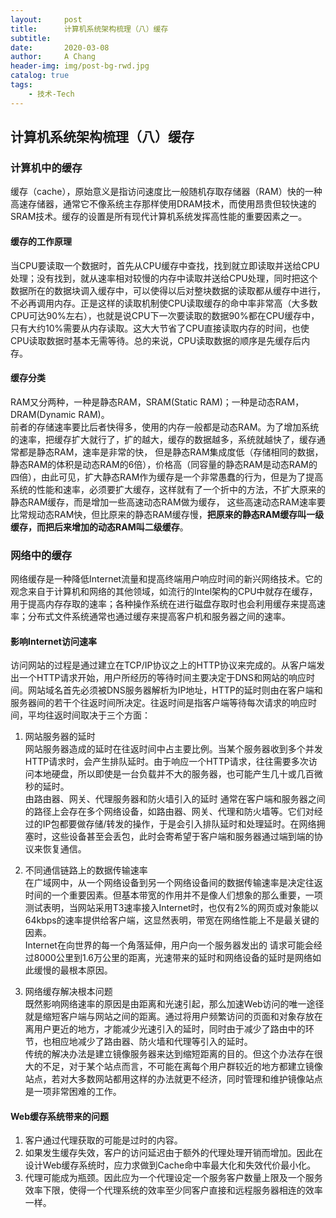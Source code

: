 ```yaml
---
layout:     post
title:      计算机系统架构梳理（八）缓存
subtitle:   
date:       2020-03-08
author:     A Chang
header-img: img/post-bg-rwd.jpg
catalog: true
tags:
    - 技术-Tech
---
```


## 计算机系统架构梳理（八）缓存

### 计算机中的缓存

缓存（cache），原始意义是指访问速度比一般随机存取存储器（RAM）快的一种高速存储器，通常它不像系统主存那样使用DRAM技术，而使用昂贵但较快速的SRAM技术。缓存的设置是所有现代计算机系统发挥高性能的重要因素之一。

#### 缓存的工作原理

当CPU要读取一个数据时，首先从CPU缓存中查找，找到就立即读取并送给CPU处理；没有找到，就从速率相对较慢的内存中读取并送给CPU处理，同时把这个数据所在的数据块调入缓存中，可以使得以后对整块数据的读取都从缓存中进行，不必再调用内存。正是这样的读取机制使CPU读取缓存的命中率非常高（大多数CPU可达90%左右），也就是说CPU下一次要读取的数据90%都在CPU缓存中，只有大约10%需要从内存读取。这大大节省了CPU直接读取内存的时间，也使CPU读取数据时基本无需等待。总的来说，CPU读取数据的顺序是先缓存后内存。

#### 缓存分类

RAM又分两种，一种是静态RAM，SRAM(Static RAM)；一种是动态RAM，DRAM(Dynamic RAM)。  
前者的存储速率要比后者快得多，使用的内存一般都是动态RAM。为了增加系统的速率，把缓存扩大就行了，扩的越大，缓存的数据越多，系统就越快了，缓存通常都是静态RAM，速率是非常的快， 但是静态RAM集成度低（存储相同的数据，静态RAM的体积是动态RAM的6倍），价格高（同容量的静态RAM是动态RAM的四倍），由此可见，扩大静态RAM作为缓存是一个非常愚蠢的行为，但是为了提高系统的性能和速率，必须要扩大缓存，这样就有了一个折中的方法，不扩大原来的静态RAM缓存，而是增加一些高速动态RAM做为缓存， 这些高速动态RAM速率要比常规动态RAM快，但比原来的静态RAM缓存慢，**把原来的静态RAM缓存叫一级缓存，而把后来增加的动态RAM叫二级缓存**。

### 网络中的缓存

网络缓存是一种降低Internet流量和提高终端用户响应时间的新兴网络技术。它的观念来自于计算机和网络的其他领域，如流行的Intel架构的CPU中就存在缓存，用于提高内存存取的速率；各种操作系统在进行磁盘存取时也会利用缓存来提高速率；分布式文件系统通常也通过缓存来提高客户机和服务器之间的速率。

#### 影响Internet访问速率

访问网站的过程是通过建立在TCP/IP协议之上的HTTP协议来完成的。从客户端发出一个HTTP请求开始，用户所经历的等待时间主要决定于DNS和网站的响应时间。网站域名首先必须被DNS服务器解析为IP地址，HTTP的延时则由在客户端和服务器间的若干个往返时间所决定。往返时间是指客户端等待每次请求的响应时间，平均往返时间取决于三个方面：

1. 网站服务器的延时  
网站服务器造成的延时在往返时间中占主要比例。当某个服务器收到多个并发HTTP请求时，会产生排队延时。由于响应一个HTTP请求，往往需要多次访问本地硬盘，所以即使是一台负载并不大的服务器，也可能产生几十或几百微秒的延时。  
由路由器、网关、代理服务器和防火墙引入的延时
通常在客户端和服务器之间的路径上会存在多个网络设备，如路由器、网关、代理和防火墙等。它们对经过的IP包都要做存储/转发的操作，于是会引入排队延时和处理延时。在网络拥塞时，这些设备甚至会丢包，此时会寄希望于客户端和服务器通过端到端的协议来恢复通信。

2. 不同通信链路上的数据传输速率  
在广域网中，从一个网络设备到另一个网络设备间的数据传输速率是决定往返时间的一个重要因素。但基本带宽的作用并不是像人们想象的那么重要，一项测试表明，当网站采用T3速率接入Internet时，也仅有2%的网页或对象能以64kbps的速率提供给客户端，这显然表明，带宽在网络性能上不是最关键的因素。  
Internet在向世界的每一个角落延伸，用户向一个服务器发出的 请求可能会经过8000公里到1.6万公里的距离，光速带来的延时和网络设备的延时是网络如此缓慢的最根本原因。

3. 网络缓存解决根本问题  
既然影响网络速率的原因是由距离和光速引起，那么加速Web访问的唯一途径就是缩短客户端与网站之间的距离。通过将用户频繁访问的页面和对象存放在离用户更近的地方，才能减少光速引入的延时，同时由于减少了路由中的环节，也相应地减少了路由器、防火墙和代理等引入的延时。  
传统的解决办法是建立镜像服务器来达到缩短距离的目的。但这个办法存在很大的不足，对于某个站点而言，不可能在离每个用户群较近的地方都建立镜像站点，若对大多数网站都用这样的办法就更不经济，同时管理和维护镜像站点是一项非常困难的工作。

#### Web缓存系统带来的问题

1. 客户通过代理获取的可能是过时的内容。
2. 如果发生缓存失效，客户的访问延迟由于额外的代理处理开销而增加。因此在设计Web缓存系统时，应力求做到Cache命中率最大化和失效代价最小化。
3. 代理可能成为瓶颈。因此应为一个代理设定一个服务客户数量上限及一个服务效率下限，使得一个代理系统的效率至少同客户直接和远程服务器相连的效率一样。